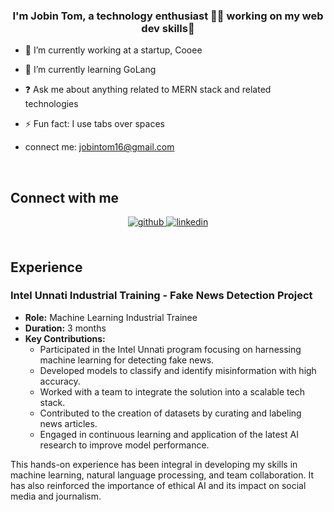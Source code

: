<div align="center">

</div>  
  

### <div align="center">I'm Jobin Tom, a technology enthusiast 👨‍💻 working on my web dev skills🚀</div>  
  

- 🔭 I’m currently working at a startup, Cooee 
  

- 🌱 I’m currently learning GoLang
  

- ❓ Ask me about anything related to MERN stack and related technologies  
  

- ⚡ Fun fact: I use tabs over spaces

- connect me: jobintom16@gmail.com
  

<br/>  




## Connect with me  
<div align="center">
<a href="https://github.com/jobint001" target="_blank">
<img src=https://img.shields.io/badge/github-%2324292e.svg?&style=for-the-badge&logo=github&logoColor=white alt=github style="margin-bottom: 5px;" />
</a>
<a href="https://linkedin.com/in/jobintomofficial/" target="_blank">
<img src=https://img.shields.io/badge/linkedin-%231E77B5.svg?&style=for-the-badge&logo=linkedin&logoColor=white alt=linkedin style="margin-bottom: 5px;" />
</a>  
</div>  
  


<br/>  

## Experience

### Intel Unnati Industrial Training - Fake News Detection Project
- **Role:** Machine Learning Industrial Trainee
- **Duration:** 3 months
- **Key Contributions:**
  - Participated in the Intel Unnati program focusing on harnessing machine learning for detecting fake news.
  - Developed models to classify and identify misinformation with high accuracy.
  - Worked with a team to integrate the solution into a scalable tech stack.
  - Contributed to the creation of datasets by curating and labeling news articles.
  - Engaged in continuous learning and application of the latest AI research to improve model performance.

This hands-on experience has been integral in developing my skills in machine learning, natural language processing, and team collaboration. It has also reinforced the importance of ethical AI and its impact on social media and journalism.




